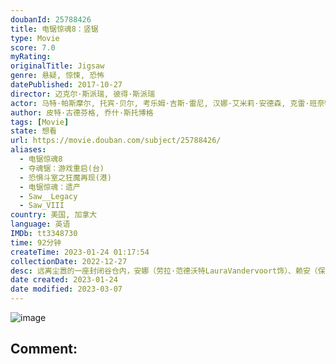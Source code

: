 ```yaml
---
doubanId: 25788426
title: 电锯惊魂8：竖锯
type: Movie
score: 7.0
myRating: 
originalTitle: Jigsaw
genre: 悬疑, 惊悚, 恐怖
datePublished: 2017-10-27
director: 迈克尔·斯派瑞, 彼得·斯派瑞
actor: 马特·帕斯摩尔, 托宾·贝尔, 考乐姆·吉斯·雷尼, 汉娜·艾米莉·安德森, 克雷·班奈特, 劳拉·范德沃特, 保罗·布朗斯坦, 曼德拉·范·皮布尔斯, 布列塔尼·艾伦, 乔赛亚·布莱克, 爱德华·拉特尔, 迈克·布瓦韦尔, 凯雅·金, 比利·帕罗特
author: 皮特·古德芬格, 乔什·斯托博格
tags: [Movie]
state: 想看
url: https://movie.douban.com/subject/25788426/
aliases:
  - 电锯惊魂8
  - 夺魂锯：游戏重启(台)
  - 恐惧斗室之狂魔再现(港)
  - 电锯惊魂：遗产
  - Saw__Legacy
  - Saw_VIII
country: 美国, 加拿大
language: 英语
IMDb: tt3348730
time: 92分钟
createTime: 2023-01-24 01:17:54
collectionDate: 2022-12-27
desc: 远离尘嚣的一座封闭谷仓内，安娜（劳拉·范德沃特LauraVandervoort饰）、赖安（保罗·布朗斯坦PaulBraunstein饰）、米奇（曼德拉·范·皮布尔斯MandelaVan...
date created: 2023-01-24
date modified: 2023-03-07
---
```


![image](p2499761124.jpg)

Comment:
---
